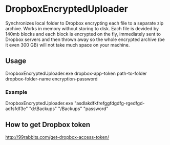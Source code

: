 # DropboxEncryptedUploader
Synchronizes local folder to Dropbox encrypting each file to a separate zip archive. Works in memory without storing to disk. Each file is devided by 140mb blocks and each block is encrypted on the fly, immediately sent to Dropbox servers and then thrown away so the whole encrypted archive (be it even 300 GB) will not take much space on your machine.
## Usage
DropboxEncryptedUploader.exe dropbox-app-token path-to-folder dropbox-folder-name encryption-password
### Example
DropboxEncryptedUploader.exe "asdlakdfkfrefggfdgdfg-rgedfgd-adfsfdf3e" "d:\Backups" "/Backups" "password"

## How to get Dropbox token
http://99rabbits.com/get-dropbox-access-token/
